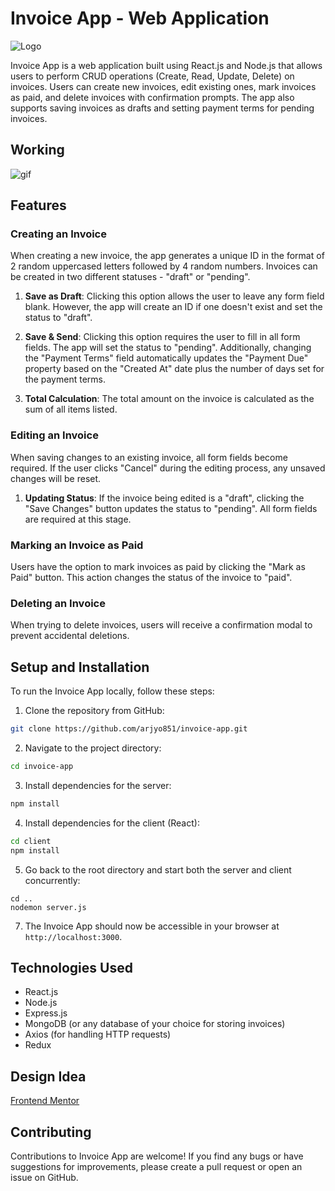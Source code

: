 # Invoice App - Web Application

![Logo](https://socialify.git.ci/arjyo851/invoice-app/image?font=Bitter&language=1&name=1&owner=1&pattern=Circuit%20Board&theme=Auto)

Invoice App is a web application built using React.js and Node.js that allows users to perform CRUD operations (Create, Read, Update, Delete) on invoices. Users can create new invoices, edit existing ones, mark invoices as paid, and delete invoices with confirmation prompts. The app also supports saving invoices as drafts and setting payment terms for pending invoices.

## Working
![gif](https://github.com/arjyo851/invoice-app/blob/main/Invoice_app.gif)

## Features

### Creating an Invoice

When creating a new invoice, the app generates a unique ID in the format of 2 random uppercased letters followed by 4 random numbers. Invoices can be created in two different statuses - "draft" or "pending".

1. **Save as Draft**: Clicking this option allows the user to leave any form field blank. However, the app will create an ID if one doesn't exist and set the status to "draft".

2. **Save & Send**: Clicking this option requires the user to fill in all form fields. The app will set the status to "pending". Additionally, changing the "Payment Terms" field automatically updates the "Payment Due" property based on the "Created At" date plus the number of days set for the payment terms.

3. **Total Calculation**: The total amount on the invoice is calculated as the sum of all items listed.

### Editing an Invoice

When saving changes to an existing invoice, all form fields become required. If the user clicks "Cancel" during the editing process, any unsaved changes will be reset.

1. **Updating Status**: If the invoice being edited is a "draft", clicking the "Save Changes" button updates the status to "pending". All form fields are required at this stage.

### Marking an Invoice as Paid

Users have the option to mark invoices as paid by clicking the "Mark as Paid" button. This action changes the status of the invoice to "paid".

### Deleting an Invoice

When trying to delete invoices, users will receive a confirmation modal to prevent accidental deletions.

## Setup and Installation

To run the Invoice App locally, follow these steps:

1. Clone the repository from GitHub:

```bash
git clone https://github.com/arjyo851/invoice-app.git
```

2. Navigate to the project directory:

```bash
cd invoice-app
```

3. Install dependencies for the server:

```bash
npm install
```

4. Install dependencies for the client (React):

```bash
cd client
npm install
```
5. Go back to the root directory and start both the server and client concurrently:
```
cd ..
nodemon server.js
```

7. The Invoice App should now be accessible in your browser at `http://localhost:3000`.

## Technologies Used

- React.js
- Node.js
- Express.js
- MongoDB (or any database of your choice for storing invoices)
- Axios (for handling HTTP requests)
- Redux

## Design Idea

[Frontend Mentor](https://www.frontendmentor.io/)

## Contributing

Contributions to Invoice App are welcome! If you find any bugs or have suggestions for improvements, please create a pull request or open an issue on GitHub.




